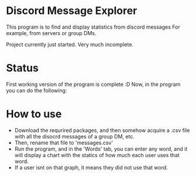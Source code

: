 # Discord Message Explorer

This program is to find and display statistics from discord messages
For example, from servers or group DMs.

Project currently just started. Very much incomplete.

# Status

First working version of the program is complete :D Now, in the program you can do the following:

# How to use

- Download the requrired packages, and then somehow acquire a .csv file with all the disocrd messages of a group DM, etc.
- Then, rename that file to 'messages.csv'
- Run the program, and in the 'Words' tab, you can enter any word, and it will display a chart with the statics of how much each user uses that word.
- If a user isnt on that graph, it means they did not use that word. 
